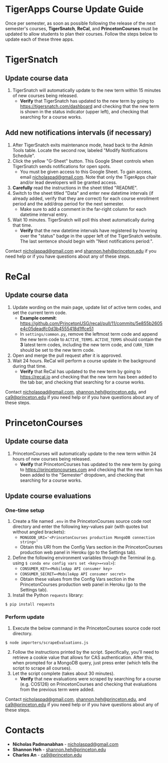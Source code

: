 # TigerApps Course Update Guide
Once per semester, as soon as possible following the release of the next semester's courses, **TigerSnatch**, **ReCal**, and **PrincetonCourses** must be updated to allow students to plan their courses. Follow the steps below to update each of these three apps.

# TigerSnatch
## Update course data
1. TigerSnatch will automatically update to the new term within 15 minutes of new courses being released.
    * **Verify** that TigerSnatch has updated to the new term by going to https://tigersnatch.com/dashboard and checking that the new term is shown in the status indicator (upper left), and checking that searching for a course works.

## Add new notifications intervals (if necessary)
1. After TigerSnatch exits maintenance mode, head back to the Admin Tools table. Locate the second row, labeled "Modify Notifications Schedule".
2. Click the yellow "G-Sheet" button. This Google Sheet controls when TigerSnatch sends notifications for open spots.
    * You must be given access to this Google Sheet. To gain access, email nicholaspad@gmail.com. Note that only the TigerApps chair and/or lead developers will be granted access.
3. **Carefully** read the instructions in the sheet titled "README".
4. Switch to the sheet titled "Data" and enter new datetime intervals (if already added, verify that they are correct) for each course enrollment period and the add/drop period for the next semester.
    * Make sure to add a comment in the far-right column for each datetime interval entry.
5. Wait 10 minutes. TigerSnatch will poll this sheet automatically during that time.
    * **Verify** that the new datetime intervals have registered by hovering over the "status" badge in the upper left of the TigerSnatch website. The last sentence should begin with "Next notifications period:".

Contact nicholaspad@gmail.com and shannon.heh@princeton.edu if you need help or if you have questions about any of these steps.

# ReCal
## Update course data
1. Update wording on the main page, update list of active term codes, and set the current term code.
    * **Example commit**: https://github.com/PrincetonUSG/recal/pull/11/commits/5e855b2605e4c05deadfc0d3b4555418d1ffce51
    * In `settings/common.py`, remove the leftmost term code and append the new term code to `ACTIVE_TERMS`. `ACTIVE_TERMS` should contain the **3** latest term codes, including the new term code, and `CURR_TERM` should be set to the new term code.
2. Open and merge the pull request after it is approved.
3. Wait 24 hours. ReCal will perform a course update in the background during that time.
    * **Verify** that ReCal has updated to the new term by going to https://recal.io and checking that the new term has been added to the tab bar, and checking that searching for a course works.

Contact nicholaspad@gmail.com, shannon.heh@princeton.edu, and ca9@princeton.edu if you need help or if you have questions about any of these steps.

# PrincetonCourses
## Update course data
1. PrincetonCourses will automatically update to the new term within 24 hours of new courses being released.
    * **Verify** that PrincetonCourses has updated to the new term by going to https://princetoncourses.com and checking that the new term has been added to the "Semester" dropdown, and checking that searching for a course works.

## Update course evaluations
### One-time setup
1. Create a file named `.env` in the PrincetonCourses source code root directory and enter the following key-values pair (with quotes but without angled brackets):
    * `MONGODB_URI='<PrincetonCourses production MongoDB connection string>'`
    * Obtain this URI from the Config Vars section in the PrincetonCourses production web panel in Heroku (go to the Settings tab).
2. Define the following environment variables through the Terminal (e.g. using `$ conda env config vars set <key>=<val>`):
    * `CONSUMER_KEY=<MobileApp API consumer key>`
    * `CONSUMER_SECRET=<MobileApp API consumer secret>`
    * Obtain these values from the Config Vars section in the PrincetonCourses production web panel in Heroku (go to the Settings tab).
3. Install the Python `requests` library:
```
$ pip install requests
```
### Perform update
1. Execute the below command in the PrincetonCourses source code root directory.
```
$ node importers/scrapeEvaluations.js
```
2. Follow the instructions printed by the script. Specifically, you'll need to retrieve a cookie value that allows for CAS authentication. After this, when prompted for a MongoDB query, just press enter (which tells the script to scrape all courses).
3. Let the script complete (takes about 30 minutes).
    * **Verify** that new evaluations were scraped by searching for a course (e.g. COS126) on PrincetonCourses and checking that evaluations from the previous term were added.

Contact nicholaspad@gmail.com, shannon.heh@princeton.edu, and ca9@princeton.edu if you need help or if you have questions about any of these steps.

# Contacts
* **Nicholas Padmanabhan** - nicholaspad@gmail.com
* **Shannon Heh** - shannon.heh@princeton.edu
* **Charles An** - ca9@princeton.edu
